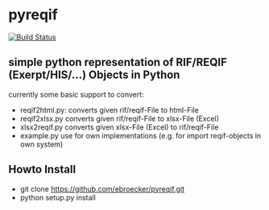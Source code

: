 # pyreqif

[![Build Status](https://travis-ci.org/ebroecker/pyreqif.svg?branch=py3)](https://travis-ci.org/ebroecker/pyreqif)

## simple python representation of RIF/REQIF (Exerpt/HIS/...) Objects in Python ##


currently some basic support to convert: 
* reqif2html.py:
  converts given rif/reqif-File to html-File
* reqif2xlsx.py
  converts given rif/reqif-File to xlsx-File (Excel)
* xlsx2reqif.py
  converts given xlsx-File (Excel) to rif/reqif-File
* example.py
  use for own implementations (e.g. for import reqif-objects in own system)


## Howto Install ##
* git clone https://github.com/ebroecker/pyreqif.git
* python setup.py install



